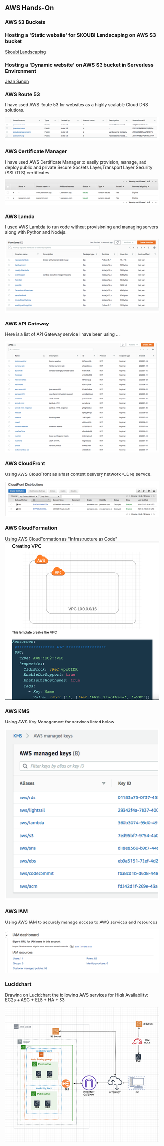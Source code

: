 ## AWS Hands-On


### AWS S3 Buckets

### Hosting a 'Static website' for SKOUBI Landscaping on AWS S3 bucket
[Skoubi Landscaping](https://skoubi.s3.amazonaws.com/index.html)

### Hosting a 'Dynamic website' on AWS S3 bucket in Serverless Environment

[Jean Sanon](www.jeansanon.com)

### AWS Route 53
I have used AWS Route 53 for websites as a highly scalable Cloud DNS solutions.

![Route 53](https://github.com/jsanon01/hands-on/blob/main/images/route_53.png)

### AWS Certificate Manager

I have used AWS Certificate Manager to easily provision, manage, and deploy public and private Secure Sockets Layer/Transport Layer Security (SSL/TLS) certificates.

![Certificate manager](https://github.com/jsanon01/hands-on/blob/main/images/certificate_manager.png)

### AWS Lamda

I used AWS Lambda to run code without provisioning and managing servers along with Python and Nodejs.

![AWS Lambda](https://github.com/jsanon01/hands-on/blob/main/images/aws_lambda.png)

### AWS API Gateway

Here is a list of API Gateway service I have been using ...

![API Gateway](https://github.com/jsanon01/aws_hands-on/blob/main/images/api_gateway.png)

### AWS CloudFront

Using AWS CloudFront as a fast content delivery network (CDN) service.

![AWS CloudFront](https://github.com/jsanon01/aws_hands-on/blob/main/images/cloudfront.png)


### AWS CloudFormation

Using AWS CloudFormation as "Infrastructure as Code"
![AWS CloudFormation](https://github.com/jsanon01/aws_hands-on/blob/main/images/cloudformation.png)

### AWS KMS

Using AWS Key Management for services listed below

![AWS KMS](https://github.com/jsanon01/aws_hands-on/blob/main/images/aws_kms.png)

### AWS IAM

Using AWS IAM to securely manage access to AWS services and resources

![Identity Access Management](https://github.com/jsanon01/aws_hands-on/blob/main/images/iam_roles.png)


### Lucidchart 

Drawing on Lucidchart the following AWS services for High Availability: EC2s + ASG + ELB + HA + S3

![H.A.](https://github.com/jsanon01/aws_hands-on/blob/main/images/design_ha.png)
